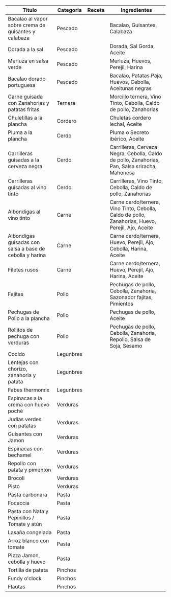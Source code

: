|Titulo | Categoria | Receta | Ingredientes|
| --- | --- | --- | --- |
|Bacalao al vapor sobre crema de guisantes y calabaza | Pescado |  | Bacalao, Guisantes, Calabaza|
|Dorada a la sal | Pescado |  | Dorada, Sal Gorda, Aceite|
|Merluza en salsa verde | Pescado |  | Merluza, Huevos, Perejil, Harina|
|Bacalao dorado portuguesa | Pescado |  | Bacalao, Patatas Paja, Huevos, Cebolla, Aceitunas negras|
|Carne guisada con Zanahorias y patatas fritas | Ternera |  | Morcillo ternera, Vino Tinto, Cebolla, Caldo de pollo, Zanahorias|
|Chuletillas a la plancha | Cordero |  | Chuletas cordero lechal, Aceite|
|Pluma a la plancha | Cerdo |  | Pluma o Secreto ibérico, Aceite|
|Carrilleras guisadas a la cerveza negra | Cerdo |  | Carrilleras, Cerveza Negra, Cebolla, Caldo de pollo, Zanahorias, Pan, Salsa sriracha, Mahonesa|
|Carrilleras guisadas al vino tinto | Cerdo |  | Carrilleras, Vino Tinto, Cebolla, Caldo de pollo, Zanahorias|
|Albondigas al vino tinto | Carne |  | Carne cerdo/ternera, Vino Tinto, Cebolla, Caldo de pollo, Zanahorias, Huevo, Perejil, Ajo, Aceite|
|Albondigas guisadas con salsa a base de cebolla y harina | Carne |  | Carne cerdo/ternera, Huevo, Perejil, Ajo, Cebolla, Harina, Aceite|
|Filetes rusos | Carne |  | Carne cerdo/ternera, Huevo, Perejil, Ajo, Harina, Aceite|
|Fajitas | Pollo |  | Pechugas de pollo, Cebolla, Zanahoria, Sazonador fajitas, Pimientos|
|Pechugas de Pollo a la plancha | Pollo |  | Pechugas de pollo, Aceite|
|Rollitos de pechuga con verduras | Pollo |  | Pechugas de pollo, Cebolla, Zanahoria, Repollo, Salsa de Soja, Sesamo|
|Cocido | Legunbres |  | |
|Lentejas con chorizo, zanahoria y patata | Legunbres |  | |
|Fabes thermomix | Legunbres |  | |
|Espinacas a la crema con huevo poché | Verduras |  | |
|Judias verdes con patatas | Verduras |  | |
|Guisantes con Jamon | Verduras |  | |
|Espinacas con bechamel | Verduras |  | |
|Repollo con patata y pimenton | Verduras |  | |
|Brocoli | Verduras |  | |
|Pisto | Verduras |  | |
|Pasta carbonara | Pasta |  | |
|Focaccia | Pasta |  | |
|Pasta con Nata y Pepinillos / Tomate y atún | Pasta |  | |
|Lasaña congelada | Pasta |  | |
|Arroz blanco con tomate | Pasta |  | |
|Pizza Jamon, cebolla y huevo | Pasta |  | |
|Tortilla de patata | Pinchos |  | |
|Fundy o'clock | Pinchos |  | |
|Flautas | Pinchos |  | |
